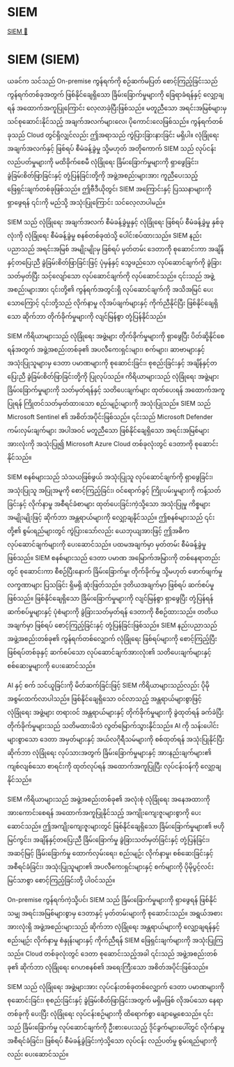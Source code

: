 # SIEM

[SIEM 🔗](https://www.coursera.org/learn/cybersecurity-solutions-and-microsoft-defender/lecture/pIAzo/siem)

# SIEM (SIEM)

ယခင်က သင်သည် On-premise ကွန်ရက်ကို စဉ်ဆက်မပြတ် စောင့်ကြည့်ခြင်းသည် ကွန်ရက်တစ်ခုအတွက် ဖြစ်နိုင်ချေရှိသော ခြိမ်းခြောက်မှုများကို ခြေရာခံရန်နှင့် လျှော့ချရန် အထောက်အကူပြုကြောင်း လေ့လာခဲ့ပြီးဖြစ်သည်။ မတူညီသော အရင်းအမြစ်များမှ သင်စုဆောင်းနိုင်သည့် အချက်အလက်များလေ၊ ပိုကောင်းလေဖြစ်သည်။ ကွန်ရက်တစ်ခုသည် Cloud တွင်ရှိလျှင်လည်း ဤအရာသည် ကွဲပြားခြားနားခြင်း မရှိပါ။ လုံခြုံရေး အချက်အလက်နှင့် ဖြစ်ရပ် စီမံခန့်ခွဲမှု သို့မဟုတ် အတိုကောက် SIEM သည် လုပ်ငန်း လည်ပတ်မှုများကို မထိခိုက်စေမီ လုံခြုံရေး ခြိမ်းခြောက်မှုများကို ရှာဖွေခြင်း၊ ခွဲခြမ်းစိတ်ဖြာခြင်းနှင့် တုံ့ပြန်ခြင်းတို့ကို အဖွဲ့အစည်းများအား ကူညီပေးသည့် ဖြေရှင်းချက်တစ်ခုဖြစ်သည်။ ဤဗီဒီယိုတွင်၊ SIEM အကြောင်းနှင့် ပြဿနာများကို ရှာဖွေရန် ၎င်းကို မည်သို့ အသုံးပြုကြောင်း သင်လေ့လာပါမည်။

SIEM သည် လုံခြုံရေး အချက်အလက် စီမံခန့်ခွဲမှုနှင့် လုံခြုံရေး ဖြစ်ရပ် စီမံခန့်ခွဲမှု နှစ်ခုလုံးကို လုံခြုံရေး စီမံခန့်ခွဲမှု စနစ်တစ်ခုထဲသို့ ပေါင်းစပ်ထားသည်။ SIEM နည်းပညာသည် အရင်းအမြစ် အမျိုးမျိုးမှ ဖြစ်ရပ် မှတ်တမ်း ဒေတာကို စုဆောင်းကာ အချိန်နှင့်တပြေးညီ ခွဲခြမ်းစိတ်ဖြာခြင်းဖြင့် ပုံမှန်နှင့် သွေဖည်သော လုပ်ဆောင်ချက်ကို ခွဲခြားသတ်မှတ်ပြီး သင့်လျော်သော လုပ်ဆောင်ချက်ကို လုပ်ဆောင်သည်။ ၎င်းသည် အဖွဲ့အစည်းများအား ၎င်းတို့၏ ကွန်ရက်အတွင်းရှိ လုပ်ဆောင်ချက်ကို အသိအမြင် ပေးသောကြောင့် ၎င်းတို့သည် လိုက်နာမှု လိုအပ်ချက်များနှင့် ကိုက်ညီနိုင်ပြီး ဖြစ်နိုင်ချေရှိသော ဆိုက်ဘာ တိုက်ခိုက်မှုများကို လျင်မြန်စွာ တုံ့ပြန်နိုင်သည်။

SIEM ကိရိယာများသည် လုံခြုံရေး အဖွဲ့များ တိုက်ခိုက်မှုများကို ရှာဖွေပြီး ပိတ်ဆို့နိုင်စေရန်အတွက် အဖွဲ့အစည်းတစ်ခု၏ အပလီကေးရှင်းများ၊ စက်များ၊ ဆာဗာများနှင့် အသုံးပြုသူများမှ ဒေတာ ပမာဏများကို စုဆောင်းခြင်း၊ စုစည်းခြင်းနှင့် အချိန်နှင့်တပြေးညီ ခွဲခြမ်းစိတ်ဖြာခြင်းတို့ကို ပြုလုပ်သည်။ ကိရိယာများသည် လုံခြုံရေး အဖွဲ့များ ခြိမ်းခြောက်မှုများကို သတ်မှတ်ရန်နှင့် သတိပေးချက်များ ထုတ်ပေးရန် အထောက်အကူပြုရန် ကြိုတင်သတ်မှတ်ထားသော စည်းမျဉ်းများကို အသုံးပြုသည်။ SIEM သည် Microsoft Sentinel ၏ အစိတ်အပိုင်းဖြစ်သည်။ ၎င်းသည် Microsoft Defender ကမ်းလှမ်းချက်များ အပါအဝင် မတူညီသော ဖြစ်နိုင်ချေရှိသော အရင်းအမြစ်များအားလုံးကို အသုံးပြု၍ Microsoft Azure Cloud တစ်ခုလုံးတွင် ဒေတာကို စုဆောင်းနိုင်သည်။

SIEM စနစ်များသည် သံသယဖြစ်ဖွယ် အသုံးပြုသူ လုပ်ဆောင်ချက်ကို ရှာဖွေခြင်း၊ အသုံးပြုသူ အပြုအမူကို စောင့်ကြည့်ခြင်း၊ ဝင်ရောက်ခွင့် ကြိုးပမ်းမှုများကို ကန့်သတ်ခြင်းနှင့် လိုက်နာမှု အစီရင်ခံစာများ ထုတ်ပေးခြင်းကဲ့သို့သော အသုံးပြုမှု ကိစ္စများ အမျိုးမျိုးဖြင့် ဆိုက်ဘာ အန္တရာယ်များကို လျှော့ချနိုင်သည်။ ဤစနစ်များသည် ၎င်းတို့၏ စွမ်းရည်များတွင် ကွဲပြားသော်လည်း ယေဘုယျအားဖြင့် ဤအဓိက လုပ်ဆောင်ချက်များကို ပေးဆောင်သည်။ ပထမအချက်မှာ မှတ်တမ်း စီမံခန့်ခွဲမှုဖြစ်သည်။ SIEM စနစ်များသည် ဒေတာ ပမာဏ အမြောက်အမြားကို တစ်နေရာတည်းတွင် စုဆောင်းကာ စီစဉ်ပြီးနောက် ခြိမ်းခြောက်မှု၊ တိုက်ခိုက်မှု သို့မဟုတ် ဖောက်ဖျက်မှု လက္ခဏာများ ပြသခြင်း ရှိမရှိ ဆုံးဖြတ်သည်။ ဒုတိယအချက်မှာ ဖြစ်ရပ် ဆက်စပ်မှုဖြစ်သည်။ ဖြစ်နိုင်ချေရှိသော ခြိမ်းခြောက်မှုများကို လျင်မြန်စွာ ရှာဖွေပြီး တုံ့ပြန်ရန် ဆက်စပ်မှုများနှင့် ပုံစံများကို ခွဲခြားသတ်မှတ်ရန် ဒေတာကို စီစဉ်ထားသည်။ တတိယအချက်မှာ ဖြစ်ရပ် စောင့်ကြည့်ခြင်းနှင့် တုံ့ပြန်ခြင်းဖြစ်သည်။ SIEM နည်းပညာသည် အဖွဲ့အစည်းတစ်ခု၏ ကွန်ရက်တစ်လျှောက် လုံခြုံရေး ဖြစ်ရပ်များကို စောင့်ကြည့်ပြီး ဖြစ်ရပ်တစ်ခုနှင့် ဆက်စပ်သော လုပ်ဆောင်ချက်အားလုံး၏ သတိပေးချက်များနှင့် စစ်ဆေးမှုများကို ပေးဆောင်သည်။

AI နှင့် စက် သင်ယူခြင်းကို မိတ်ဆက်ခြင်းဖြင့် SIEM ကိရိယာများသည်လည်း ပိုမို အစွမ်းထက်လာပါသည်။ ဖြစ်နိုင်ချေရှိသော ဝင်လာသည့် အန္တရာယ်များစွာဖြင့် လုံခြုံရေး အဖွဲ့များ တရားဝင် အန္တရာယ်များနှင့် တိုက်ခိုက်မှုများကို ခွဲထုတ်ရန် ခက်ခဲပြီး တိုက်ခိုက်မှုများသည် သတိမထားမိဘဲ လွတ်မြောက်သွားနိုင်သည်။ AI ကို သန်းပေါင်းများစွာသော ဒေတာ အမှတ်များနှင့် အယ်လဂိုရီသမ်များကို စစ်ထုတ်ရန် အသုံးပြုနိုင်ပြီး ဆိုက်ဘာ လုံခြုံရေး လုပ်သားအတွက် ခြိမ်းခြောက်မှုများနှင့် အားနည်းချက်များ၏ ကျစ်လျစ်သော စာရင်းကို ထုတ်လုပ်ရန် အထောက်အကူပြုပြီး လုပ်ငန်းဝန်ကို လျှော့ချနိုင်သည်။

SIEM ကိရိယာများသည် အဖွဲ့အစည်းတစ်ခု၏ အလုံးစုံ လုံခြုံရေး အနေအထားကို အားကောင်းစေရန် အထောက်အကူပြုနိုင်သည့် အကျိုးကျေးဇူးများစွာကို ပေးဆောင်သည်။ ဤအကျိုးကျေးဇူးများတွင် ဖြစ်နိုင်ချေရှိသော ခြိမ်းခြောက်မှုများ၏ ဗဟိုမြင်ကွင်း၊ အချိန်နှင့်တပြေးညီ ခြိမ်းခြောက်မှု ခွဲခြားသတ်မှတ်ခြင်းနှင့် တုံ့ပြန်ခြင်း၊ အဆင့်မြင့် ခြိမ်းခြောက်မှု ထောက်လှမ်းရေး၊ စည်းမျဉ်း လိုက်နာမှု၊ စစ်ဆေးခြင်းနှင့် အစီရင်ခံခြင်း၊ အသုံးပြုသူများ၏ အပလီကေးရှင်းများနှင့် စက်များကို ပိုမိုပွင့်လင်းမြင်သာစွာ စောင့်ကြည့်ခြင်းတို့ ပါဝင်သည်။

On-premise ကွန်ရက်ကဲ့သို့ပင်၊ SIEM သည် ခြိမ်းခြောက်မှုများကို ရှာဖွေရန် ဖြစ်နိုင်သမျှ အရင်းအမြစ်များစွာမှ ဒေတာနှင့် မှတ်တမ်းများကို စုဆောင်းသည်။ အရွယ်အစားအားလုံးရှိ အဖွဲ့အစည်းများသည် ဆိုက်ဘာ လုံခြုံရေး အန္တရာယ်များကို လျှော့ချရန်နှင့် စည်းမျဉ်း လိုက်နာမှု စံနှုန်းများနှင့် ကိုက်ညီရန် SIEM ဖြေရှင်းချက်များကို အသုံးပြုကြသည်။ Cloud တစ်ခုလုံးတွင် ဒေတာ စုဆောင်းသည့်အခါ ၎င်းသည် အဖွဲ့အစည်းတစ်ခု၏ ဆိုက်ဘာ လုံခြုံရေး ဂေဟစနစ်၏ အရေးကြီးသော အစိတ်အပိုင်းဖြစ်သည်။

SIEM သည် လုံခြုံရေး အဖွဲ့များအား လုပ်ငန်းတစ်ခုတစ်လျှောက် ဒေတာ ပမာဏများကို စုဆောင်းခြင်း၊ စုစည်းခြင်းနှင့် ခွဲခြမ်းစိတ်ဖြာခြင်းအတွက် မရှိမဖြစ် လိုအပ်သော နေရာတစ်ခုကို ပေးပြီး လုံခြုံရေး လုပ်ငန်းစဉ်များကို ထိရောက်စွာ ချောမွေ့စေသည်။ ၎င်းသည် ခြိမ်းခြောက်မှု လုပ်ဆောင်ချက်ကို ဦးစားပေးသည့် ဒိုင်ခွက်များပေါ်တွင် လိုက်နာမှု အစီရင်ခံခြင်း၊ ဖြစ်ရပ် စီမံခန့်ခွဲခြင်းကဲ့သို့သော လုပ်ငန်း လည်ပတ်မှု စွမ်းရည်များကိုလည်း ပေးဆောင်သည်။
